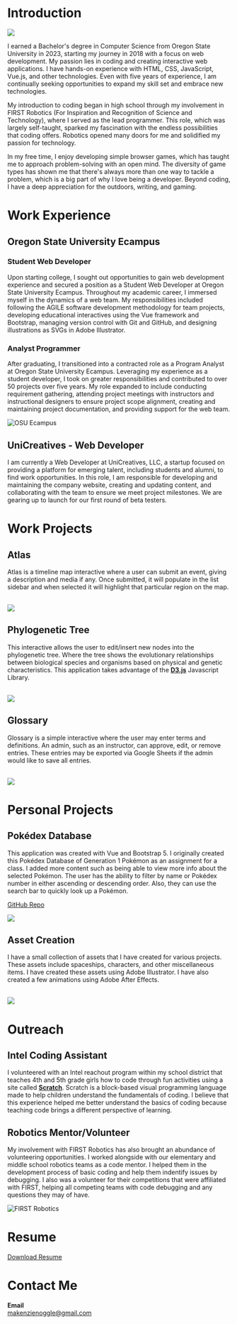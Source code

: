 # Introduction

<img class="img-border" src="media/updated-pic.jpg">

I earned a Bachelor's degree in Computer Science from Oregon State University in 2023, starting my journey in 2018 with a focus on web development. My passion lies in coding and creating interactive web applications. I have hands-on experience with HTML, CSS, JavaScript, Vue.js, and other technologies. Even with five years of experience, I am continually seeking opportunities to expand my skill set and embrace new technologies.

My introduction to coding began in high school through my involvement in FIRST Robotics (For Inspiration and Recognition of Science and Technology), where I served as the lead programmer. This role, which was largely self-taught, sparked my fascination with the endless possibilities that coding offers. Robotics opened many doors for me and solidified my passion for technology.

In my free time, I enjoy developing simple browser games, which has taught me to approach problem-solving with an open mind. The diversity of game types has shown me that there's always more than one way to tackle a problem, which is a big part of why I love being a developer. Beyond coding, I have a deep appreciation for the outdoors, writing, and gaming.

# Work Experience

## Oregon State University Ecampus

### Student Web Developer

Upon starting college, I sought out opportunities to gain web development experience and secured a position as a Student Web Developer at Oregon State University Ecampus. Throughout my academic career, I immersed myself in the dynamics of a web team. My responsibilities included following the AGILE software development methodology for team projects, developing educational interactives using the Vue framework and Bootstrap, managing version control with Git and GitHub, and designing illustrations as SVGs in Adobe Illustrator.

### Analyst Programmer

After graduating, I transitioned into a contracted role as a Program Analyst at Oregon State University Ecampus. Leveraging my experience as a student developer, I took on greater responsibilities and contributed to over 50 projects over five years. My role expanded to include conducting requirement gathering, attending project meetings with instructors and instructional designers to ensure project scope alignment, creating and maintaining project documentation, and providing support for the web team.

![OSU Ecampus](media/ecampus.png)

## UniCreatives - Web Developer

I am currently a Web Developer at UniCreatives, LLC, a startup focused on providing a platform for emerging talent, including students and alumni, to find work opportunities. In this role, I am responsible for developing and maintaining the company website, creating and updating content, and collaborating with the team to ensure we meet project milestones. We are gearing up to launch for our first round of beta testers.

# Work Projects

## Atlas

Atlas is a timeline map interactive where a user can submit an event, giving a description and media if any. Once submitted, it will populate in the list sidebar and when selected it will highlight that particular region on the map.

<br>

<img class="media-container" src="media/atlas.gif">

## Phylogenetic Tree

This interactive allows the user to edit/insert new nodes into the phylogenetic tree. Where the tree shows the evolutionary relationships between biological species and organisms based on physical and genetic characteristics. This application takes advantage of the **[D3.js](https://d3js.org/)** Javascript Library.

<br>

<img class="media-container" src="media/tree.gif">

## Glossary

Glossary is a simple interactive where the user may enter terms and definitions. An admin, such as an instructor, can approve, edit, or remove entries. These entries may be exported via Google Sheets if the admin would like to save all entries.

<br>

<img class="media-container" src="media/glossary.gif">

# Personal Projects

## Pokédex Database

This application was created with Vue and Bootstrap 5. I originally created this Pokédex Database of Generation 1 Pokémon as an assignment for a class. I added more content such as being able to view more info about the selected Pokémon. The user has the ability to filter by name or Pokédex number in either ascending or descending order. Also, they can use the search bar to quickly look up a Pokémon.

<a href="https://github.com/kenzieryann7/vue-pokedex" target="_blank" class="button" style="margin-bottom: 1rem">GitHub Repo</a>

<img class="media-container" src="media/pokedex.gif">

## Asset Creation

I have a small collection of assets that I have created for various projects. These assets include spaceships, characters, and other miscellaneous items. I have created these assets using Adobe Illustrator. I have also created a few animations using Adobe After Effects.

<br>

<img class="media-container" src="media/ship-showcase.png">

# Outreach

## Intel Coding Assistant

I volunteered with an Intel reachout program within my school district that teaches 4th and 5th grade girls how to code through fun activities using a site called **[Scratch](https://scratch.mit.edu/about)**. Scratch is a block-based visual programming language made to help children understand the fundamentals of coding. I believe that this experience helped me better understand the basics of coding because teaching code brings a different perspective of learning.

## Robotics Mentor/Volunteer

My involvement with FIRST Robotics has also brought an abundance of volunteering opportunities. I worked alongside with our elementary and middle school robotics teams as a code mentor. I helped them in the development process of basic coding and help them indentify issues by debugging. I also was a volunteer for their competitions that were affiliated with FIRST, helping all competing teams with code debugging and any questions they may of have.

![FIRST Robotics](media/robotics.gif)

# Resume

<a href="media/documents/resume-2024.pdf" download class="button">Download Resume</a>


# Contact Me

**Email**
<br>
makenzienoggle@gmail.com
